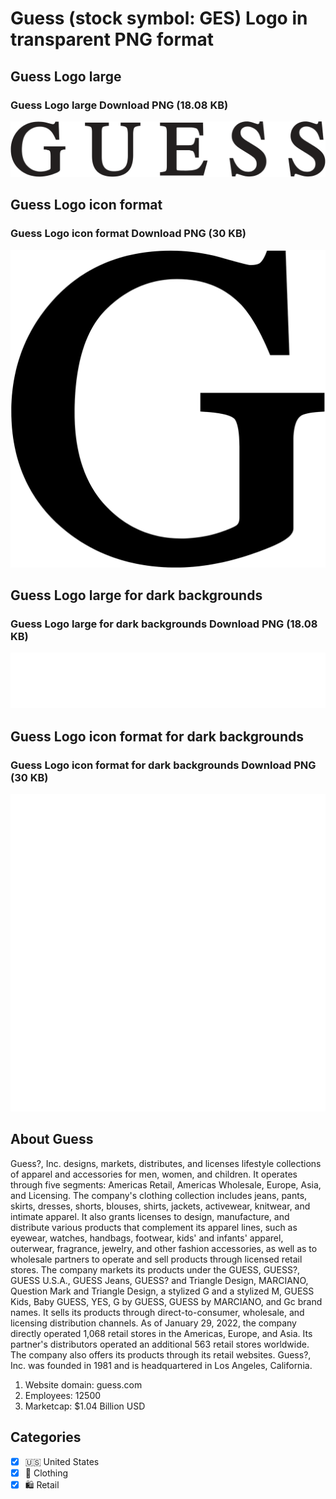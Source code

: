 # Guess (stock symbol: GES) Logo in transparent PNG format

## Guess Logo large

### Guess Logo large Download PNG (18.08 KB)

![Guess Logo large Download PNG (18.08 KB)](/img/orig/GES_BIG-415c6d1c.png)

## Guess Logo icon format

### Guess Logo icon format Download PNG (30 KB)

![Guess Logo icon format Download PNG (30 KB)](/img/orig/GES-5b311055.png)

## Guess Logo large for dark backgrounds

### Guess Logo large for dark backgrounds Download PNG (18.08 KB)

![Guess Logo large for dark backgrounds Download PNG (18.08 KB)](/img/orig/GES_BIG.D-eaf783f9.png)

## Guess Logo icon format for dark backgrounds

### Guess Logo icon format for dark backgrounds Download PNG (30 KB)

![Guess Logo icon format for dark backgrounds Download PNG (30 KB)](/img/orig/GES.D-046bcbdc.png)

## About Guess

Guess?, Inc. designs, markets, distributes, and licenses lifestyle collections of apparel and accessories for men, women, and children. It operates through five segments: Americas Retail, Americas Wholesale, Europe, Asia, and Licensing. The company's clothing collection includes jeans, pants, skirts, dresses, shorts, blouses, shirts, jackets, activewear, knitwear, and intimate apparel. It also grants licenses to design, manufacture, and distribute various products that complement its apparel lines, such as eyewear, watches, handbags, footwear, kids' and infants' apparel, outerwear, fragrance, jewelry, and other fashion accessories, as well as to wholesale partners to operate and sell products through licensed retail stores. The company markets its products under the GUESS, GUESS?, GUESS U.S.A., GUESS Jeans, GUESS? and Triangle Design, MARCIANO, Question Mark and Triangle Design, a stylized G and a stylized M, GUESS Kids, Baby GUESS, YES, G by GUESS, GUESS by MARCIANO, and Gc brand names. It sells its products through direct-to-consumer, wholesale, and licensing distribution channels. As of January 29, 2022, the company directly operated 1,068 retail stores in the Americas, Europe, and Asia. Its partner's distributors operated an additional 563 retail stores worldwide. The company also offers its products through its retail websites. Guess?, Inc. was founded in 1981 and is headquartered in Los Angeles, California.

1. Website domain: guess.com
2. Employees: 12500
3. Marketcap: $1.04 Billion USD


## Categories
- [x] 🇺🇸 United States
- [x] 👚 Clothing
- [x] 🛍️ Retail
